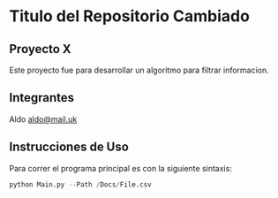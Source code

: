 # Titulo del Repositorio Cambiado

## Proyecto X

Este proyecto fue para desarrollar un algoritmo para filtrar informacion.

## Integrantes

Aldo aldo@mail.uk

## Instrucciones de Uso

Para correr el programa principal es con la siguiente sintaxis:

```python
python Main.py --Path /Docs/File.csv
```

